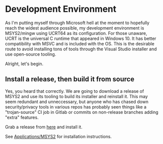 # Development Environment

As I'm putting myself through Microsoft hell at the moment to hopefully reach
the widest audience possible, my development environment is MSYS2/mingw using 
UCRT64 as its configuration. For those unaware, UCRT is the universal C runtime
that appeared in Windows 10. It has better compatibility with MSVC and is
included with the OS. This is the desirable route to avoid installing tons
of tools through the Visual Studio installer and use open-source tooling.

Alright, let's begin.

## Install a release, then build it from source

Yes, you heard that correctly. We are going to download a release of MSYS2
and use its tooling to build its installer and reinstall it. This may seem
redundant and unneccessary, but anyone who has chased down security/privacy
tools in various repos has probably seen things like a "trojan-source" CI
job in Gitlab or commits on non-release branches adding "extra" features.

Grab a release from [here](https://github.com/msys2/msys2-installer/releases)
and install it.

See [Applications/MSYS2](../apps/MSYS2.md) for installation instructions.

